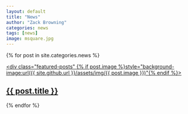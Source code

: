 ```yaml
---
layout: default
title: "News"
author: "Zack Browning"
categories: news
tags: [news]
image: msquare.jpg
---
```


{% for post in site.categories.news %}<article><a href="{{ site.github.url }}{{ post.url }}"><div class="featured-posts" {% if post.image %}style="background-image:url({{ site.github.url }}/assets/img/{{ post.image }})"{% endif %}><h2><span>{{ post.title }}</span></h2></div></a></article>{% endfor %}


